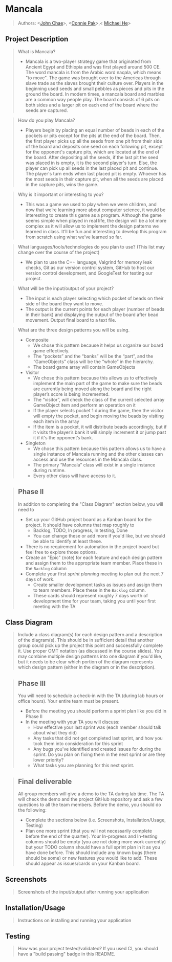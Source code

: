 # Mancala
 
 > Authors: <[John Chae](https://github.com/jyjeachae)>, <[Connie Pak](https://github.com/ConnieP01)>,< [Michael He](https://github.com/MSpecter1)>
 


## Project Description
 >  What is Mancala?
 > * Mancala is a two-player strategy game that originated from Ancient Egypt and Ethiopia and was first played around 500 CE. The word mancala is from the Arabic word naqala, which means "to move". The game was brought over to the Americas through slave trade as the slaves brought their culture over. Players in the beginning used seeds and small pebbles as pieces and pits in the ground the board. In modern times, a mancala board and marbles are a common way people play. The board consists of 6 pits on both sides and a larger pit on each end of the board where the seeds are captured. 
 
 > How do you play Mancala?
 > * Players begin by placing an equal number of beads in each of the pockets or pits except for the pits at the end of the board. Then, the first player picks up all the seeds from one pit from their side of the board and deposits one seed on each following pit, except for the opponent's capture pits, which are located at the end of the board. After depositing all the seeds, if the last pit the seed was placed in is empty, it is the second player's turn. Else, the player can pick up all seeds in the last placed pit and continue. The player's turn ends when last placed pit is empty. Whoever has the most seeds in their capture pit, when all the seeds are placed in the capture pits, wins the game. 
 
 >  Why is it important or interesting to you?
 > * This was a game we used to play when we were children, and now that we’re learning more about computer science, it would be interesting to create this game     as a program. Although the game seems simple when played in real life, the design will be a lot more complex as it will allow us to implement the design      patterns we learned in class. It’ll be fun and interesting to develop this program from scratch using what we’ve learned so far.

 > What languages/tools/technologies do you plan to use? (This list may change over the course of the project)
 > * We plan to use the C++ language, Valgrind for memory leak checks, Git as our version control system, GitHub to host our version control development, and      GoogleTest for testing our project. 
 
 > What will be the input/output of your project?
 > * The input is each player selecting which pocket of beads on their side of the board they want to move.
 > * The output is the current points for each player (number of beads in their bank) and displaying the output of the board after bead movement. Output final board to a text file. 

 > What are the three design patterns you will be using. 
 > * Composite
 >   * We chose this pattern because it helps us organize our board game effectively.
 >   * The “pockets” and the “banks” will be the “part”, and the “GameObjects” class will be the “whole” in the hierarchy.
 >   * The board game array will contain GameObjects
 > * Visitor
 >   * We chose this pattern because this allows us to effectively implement the main part of the game to make sure the beads are currently being moved along the       board and the right player’s score is being incremented.
 >   * The “visitor”, will check the class of the current selected array GameObject item and perform an operation on it 
 >   * If the player selects pocket 1 during the game, then the visitor will empty the pocket, and begin moving the beads by visiting each item in the array
 >   * If the item is a pocket, it will distribute beads accordingly, but if it visits the player’s bank it will simply increment it or jump past it if it's the opponent’s bank.
> * Singleton
>   * We chose this pattern because this pattern allows us to have a single instance of Mancala running and the other classes can access and use the resources in    the Mancala class.
>   * The primary “Mancala” class will exist in a single instance during runtime.
>   * Every other class will have access to it.

 > ## Phase II
 > In addition to completing the "Class Diagram" section below, you will need to 
 > * Set up your GitHub project board as a Kanban board for the project. It should have columns that map roughly to 
 >   * Backlog, TODO, In progress, In testing, Done
 >   * You can change these or add more if you'd like, but we should be able to identify at least these.
 > * There is no requirement for automation in the project board but feel free to explore those options.
 > * Create an "Epic" (note) for each feature and each design pattern and assign them to the appropriate team member. Place these in the `Backlog` column
 > * Complete your first *sprint planning* meeting to plan out the next 7 days of work.
 >   * Create smaller development tasks as issues and assign them to team members. Place these in the `Backlog` column.
 >   * These cards should represent roughly 7 days worth of development time for your team, taking you until your first meeting with the TA
## Class Diagram
 > Include a class diagram(s) for each design pattern and a description of the diagram(s). This should be in sufficient detail that another group could pick up the project this point and successfully complete it. Use proper OMT notation (as discussed in the course slides). You may combine multiple design patterns into one diagram if you'd like, but it needs to be clear which portion of the diagram represents which design pattern (either in the diagram or in the description). 
 
 > ## Phase III
 > You will need to schedule a check-in with the TA (during lab hours or office hours). Your entire team must be present. 
 > * Before the meeting you should perform a sprint plan like you did in Phase II
 > * In the meeting with your TA you will discuss: 
 >   - How effective your last sprint was (each member should talk about what they did)
 >   - Any tasks that did not get completed last sprint, and how you took them into consideration for this sprint
 >   - Any bugs you've identified and created issues for during the sprint. Do you plan on fixing them in the next sprint or are they lower priority?
 >   - What tasks you are planning for this next sprint.

 > ## Final deliverable
 > All group members will give a demo to the TA during lab time. The TA will check the demo and the project GitHub repository and ask a few questions to all the team members. 
 > Before the demo, you should do the following:
 > * Complete the sections below (i.e. Screenshots, Installation/Usage, Testing)
 > * Plan one more sprint (that you will not necessarily complete before the end of the quarter). Your In-progress and In-testing columns should be empty (you are not doing more work currently) but your TODO column should have a full sprint plan in it as you have done before. This should include any known bugs (there should be some) or new features you would like to add. These should appear as issues/cards on your Kanban board. 
 ## Screenshots
 > Screenshots of the input/output after running your application
 ## Installation/Usage
 > Instructions on installing and running your application
 ## Testing
 > How was your project tested/validated? If you used CI, you should have a "build passing" badge in this README.
 
